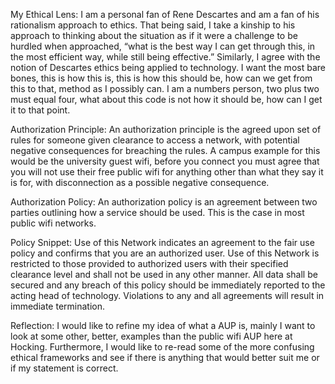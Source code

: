 My Ethical Lens: 
I am a personal fan of Rene Descartes and am a fan of his rationalism approach to ethics. That being said, I take a kinship to his approach to thinking about the situation as if it were a challenge to be hurdled when approached, “what is the best way I can get through this, in the most efficient way, while still being effective.” Similarly, I agree with the notion of Descartes ethics being applied to technology. I want the most bare bones, this is how this is, this is how this should be, how can we get from this to that, method as I possibly can. I am a numbers person, two plus two must equal four, what about this code is not how it should be, how can I get it to that point. 

Authorization Principle: 
An authorization principle is the agreed upon set of rules for someone given clearance to access a network, with potential negative consequences for breaching the rules. A campus example for this would be the university guest wifi, before you connect you must agree that you will not use their free public wifi for anything other than what they say it is for, with disconnection as a possible negative consequence.

Authorization Policy: 
An authorization policy is an agreement between two parties outlining how a service should be used. This is the case in most public wifi networks. 

Policy Snippet: 
Use of this Network indicates an agreement to the fair use policy and confirms that you are an authorized user. Use of this Network is restricted to those provided to authorized users with their specified clearance level and shall not be used in any other manner. All data shall be secured and any breach of this policy should be immediately reported to the acting head of technology. Violations to any and all agreements will result in immediate termination.

Reflection: 
I would like to refine my idea of what a AUP is, mainly I want to look at some other, better, examples than the public wifi AUP here at Hocking. Furthermore, I would like to re-read some of the more confusing ethical frameworks and see if there is anything that would better suit me or if my statement is correct. 
